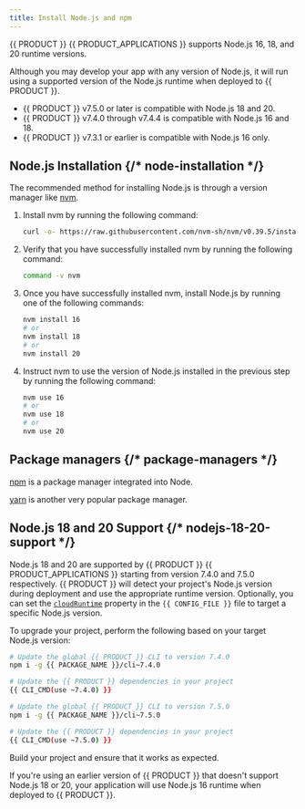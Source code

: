 ```yaml
---
title: Install Node.js and npm
---
```


{{ PRODUCT }} {{ PRODUCT_APPLICATIONS }} supports Node.js 16, 18, and 20 runtime versions.

Although you may develop your app with any version of Node.js, it will run using a supported version of the Node.js runtime when deployed to {{ PRODUCT }}.

- {{ PRODUCT }} v7.5.0 or later is compatible with Node.js 18 and 20.
- {{ PRODUCT }} v7.4.0 through v7.4.4 is compatible with Node.js 16 and 18.
- {{ PRODUCT }} v7.3.1 or earlier is compatible with Node.js 16 only.

## Node.js Installation {/* node-installation */}

The recommended method for installing Node.js is through a version manager like [nvm](https://github.com/nvm-sh/nvm).

1.  Install nvm by running the following command:

    ```bash
    curl -o- https://raw.githubusercontent.com/nvm-sh/nvm/v0.39.5/install.sh | bash
    ```

2.  Verify that you have successfully installed nvm by running the following command:

    ```bash
    command -v nvm
    ```

3.  Once you have successfully installed nvm, install Node.js by running one of the following commands:

    ```bash
    nvm install 16
    # or
    nvm install 18
    # or
    nvm install 20
    ```

4.  Instruct nvm to use the version of Node.js installed in the previous step by running the following command:

    ```bash
    nvm use 16
    # or
    nvm use 18
    # or
    nvm use 20
    ```

## Package managers {/* package-managers */}

[npm](https://www.npmjs.com/) is a package manager integrated into Node.

[yarn](https://classic.yarnpkg.com/en/docs/cli/) is another very popular package manager.

## Node.js 18 and 20 Support {/* nodejs-18-20-support */}

Node.js 18 and 20 are supported by {{ PRODUCT }} {{ PRODUCT_APPLICATIONS }} starting from version 7.4.0 and 7.5.0 respectively. {{ PRODUCT }} will detect your project's Node.js version during deployment and use the appropriate runtime version. Optionally, you can set the [`cloudRuntime`](/guides/performance/cdn_as_code/edgio_config#cloudruntime) property in the `{{ CONFIG_FILE }}` file to target a specific Node.js version.

To upgrade your project, perform the following based on your target Node.js version:

<SnippetGroup>

  ```bash tabLabel="Node.js 18"
  # Update the global {{ PRODUCT }} CLI to version 7.4.0
  npm i -g {{ PACKAGE_NAME }}/cli~7.4.0

  # Update the {{ PRODUCT }} dependencies in your project
  {{ CLI_CMD(use ~7.4.0) }}
  ```

  ```bash tabLabel="Node.js 20"
  # Update the global {{ PRODUCT }} CLI to version 7.5.0
  npm i -g {{ PACKAGE_NAME }}/cli~7.5.0

  # Update the {{ PRODUCT }} dependencies in your project
  {{ CLI_CMD(use ~7.5.0) }}
  ```

</SnippetGroup>

Build your project and ensure that it works as expected.

If you're using an earlier version of {{ PRODUCT }} that doesn't support Node.js 18 or 20, your application will use Node.js 16 runtime when deployed to {{ PRODUCT }}.
